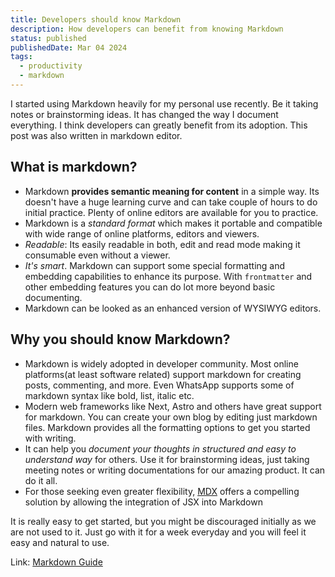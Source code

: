 ```yaml
---
title: Developers should know Markdown
description: How developers can benefit from knowing Markdown
status: published
publishedDate: Mar 04 2024
tags: 
  - productivity
  - markdown
---
```


I started using Markdown heavily for my personal use recently. Be it taking notes or brainstorming ideas. It has changed the way I document everything. I think developers can greatly benefit from its adoption. This post was also written in markdown editor. 

## What is markdown?

- Markdown **provides semantic meaning for content** in a simple way. Its doesn't have a huge learning curve and can take couple of hours to do initial practice. Plenty of online editors are available for you to practice.
- Markdown is a *standard format* which makes it portable and compatible with wide range of online platforms, editors and viewers.
- *Readable*: Its easily readable in both, edit and read mode making it consumable even without a viewer.
- *It's smart*. Markdown can support some special formatting and embedding capabilities to enhance its purpose. With `frontmatter` and other embedding features you can do lot more beyond basic documenting.
- Markdown can be looked as an enhanced version of WYSIWYG editors.


## Why you should know Markdown?

- Markdown is widely adopted in developer community. Most online platforms(at least software related) support markdown for creating posts, commenting, and more. Even WhatsApp supports some of markdown syntax like bold, list, italic etc.
- Modern web frameworks like Next, Astro and others have great support for markdown. You can create your own blog by editing just markdown files. Markdown provides all the formatting options to get you started with writing.
- It can help you *document your thoughts in structured and easy to understand way* for others. Use it for brainstorming ideas, just taking meeting notes or writing documentations for our amazing product. It can do it all.
- For those seeking even greater flexibility, [MDX](https://www.notion.so/surajair/mdxjs.com) offers a compelling solution by allowing the integration of JSX into Markdown


It is really easy to get started, but you might be discouraged initially as we are not used to it. Just go with it for a week everyday and you will feel it easy and natural to use.

Link: [Markdown Guide](https://www.markdownguide.org/)